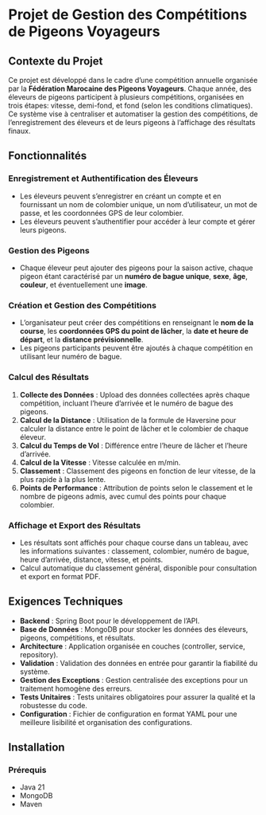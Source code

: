 # Projet de Gestion des Compétitions de Pigeons Voyageurs

## Contexte du Projet

Ce projet est développé dans le cadre d’une compétition annuelle organisée par la **Fédération Marocaine des Pigeons Voyageurs**. Chaque année, des éleveurs de pigeons participent à plusieurs compétitions, organisées en trois étapes: vitesse, demi-fond, et fond (selon les conditions climatiques). Ce système vise à centraliser et automatiser la gestion des compétitions, de l’enregistrement des éleveurs et de leurs pigeons à l’affichage des résultats finaux.

## Fonctionnalités

### Enregistrement et Authentification des Éleveurs
- Les éleveurs peuvent s’enregistrer en créant un compte et en fournissant un nom de colombier unique, un nom d’utilisateur, un mot de passe, et les coordonnées GPS de leur colombier.
- Les éleveurs peuvent s’authentifier pour accéder à leur compte et gérer leurs pigeons.

### Gestion des Pigeons
- Chaque éleveur peut ajouter des pigeons pour la saison active, chaque pigeon étant caractérisé par un **numéro de bague unique**, **sexe**, **âge**, **couleur**, et éventuellement une **image**.

### Création et Gestion des Compétitions
- L’organisateur peut créer des compétitions en renseignant le **nom de la course**, les **coordonnées GPS du point de lâcher**, la **date et heure de départ**, et la **distance prévisionnelle**.
- Les pigeons participants peuvent être ajoutés à chaque compétition en utilisant leur numéro de bague.

### Calcul des Résultats
1. **Collecte des Données** : Upload des données collectées après chaque compétition, incluant l’heure d’arrivée et le numéro de bague des pigeons.
2. **Calcul de la Distance** : Utilisation de la formule de Haversine pour calculer la distance entre le point de lâcher et le colombier de chaque éleveur.
3. **Calcul du Temps de Vol** : Différence entre l’heure de lâcher et l’heure d’arrivée.
4. **Calcul de la Vitesse** : Vitesse calculée en m/min.
5. **Classement** : Classement des pigeons en fonction de leur vitesse, de la plus rapide à la plus lente.
6. **Points de Performance** : Attribution de points selon le classement et le nombre de pigeons admis, avec cumul des points pour chaque colombier.

### Affichage et Export des Résultats
- Les résultats sont affichés pour chaque course dans un tableau, avec les informations suivantes : classement, colombier, numéro de bague, heure d’arrivée, distance, vitesse, et points.
- Calcul automatique du classement général, disponible pour consultation et export en format PDF.

## Exigences Techniques

- **Backend** : Spring Boot pour le développement de l’API.
- **Base de Données** : MongoDB pour stocker les données des éleveurs, pigeons, compétitions, et résultats.
- **Architecture** : Application organisée en couches (controller, service, repository).
- **Validation** : Validation des données en entrée pour garantir la fiabilité du système.
- **Gestion des Exceptions** : Gestion centralisée des exceptions pour un traitement homogène des erreurs.
- **Tests Unitaires** : Tests unitaires obligatoires pour assurer la qualité et la robustesse du code.
- **Configuration** : Fichier de configuration en format YAML pour une meilleure lisibilité et organisation des configurations.

## Installation

### Prérequis
- Java 21
- MongoDB
- Maven


